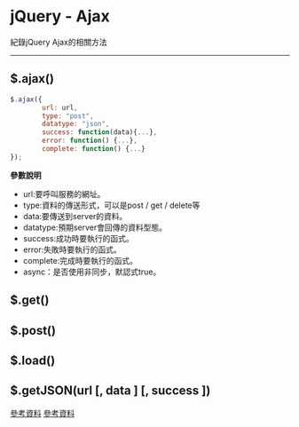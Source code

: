 # jQuery - Ajax
紀錄jQuery Ajax的相關方法

---
## $.ajax()
```javascript
$.ajax({
        url: url,
        type: "post",
        datatype: "json",
        success: function(data){...},
        error: function() {...},
        complete: function() {...}
});
```
**參數說明**
* url:要呼叫服務的網址。
* type:資料的傳送形式，可以是post / get / delete等
* data:要傳送到server的資料。
* datatype:預期server會回傳的資料型態。
* success:成功時要執行的函式。
* error:失敗時要執行的函式。
* complete:完成時要執行的函式。
* async：是否使用非同步，默認式true。

## $.get()

## $.post()

## $.load()

## $.getJSON(url [, data ] [, success ])



[參考資料](https://api.jquery.com/category/ajax/)
[參考資料](http://www.w3school.com.cn/jquery/jquery_ajax_intro.asp)